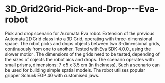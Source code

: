 # 3D_Grid2Grid-Pick-and-Drop---Eva-robot
Pick and drop scenario for Automata Eva robot. Extension of the previous Automata 2D Grid class into a 3D Grid, operating with three-dimensional space. The robot picks and drops objects between two 3-dimensional grids, continuously from one to another. Tested with Eva SDK 4.0.0., using the slower motion. The dimensions of the grids need to be tested, depending of the sizes of objects the robot pics and drops.  The scenario operates with small prisms, dimensions: 7 x 5 x 3.5 cm (in thickness). Such a scenario can be used for building simple spatial  models.
The robot utilises popular gripper Schunk EGP 40 with customised jaws. 
